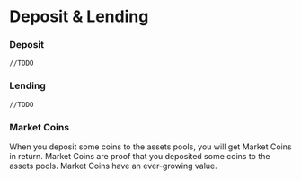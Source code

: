 # Deposit & Lending

### Deposit

`//TODO`

### Lending

`//TODO`

### Market Coins

When you deposit some coins to the assets pools, you will get Market Coins in return. Market Coins are proof that you deposited some coins to the assets pools. Market Coins have an ever-growing value.
